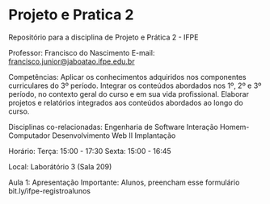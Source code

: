 # Projeto e Pratica 2
Repositório para a disciplina de Projeto e Prática 2 - IFPE

Professor: Francisco do Nascimento
E-mail: francisco.junior@jaboatao.ifpe.edu.br

Competências:
Aplicar os conhecimentos adquiridos nos componentes curriculares do 3º período. 
Integrar os conteúdos abordados nos 1º, 2º e 3º período, no contexto geral do curso e em sua vida profissional. 
Elaborar projetos e relatórios integrados aos conteúdos abordados ao longo do curso.

Disciplinas co-relacionadas: 
Engenharia de Software
Interação Homem-Computador
Desenvolvimento Web II
Implantação 

Horário: 
Terça: 15:00 - 17:30
Sexta: 15:00 - 16:45

Local: Laborátório 3 (Sala 209)

Aula 1: Apresentação
Importante: Alunos, preencham esse formulário bit.ly/ifpe-registroalunos 


